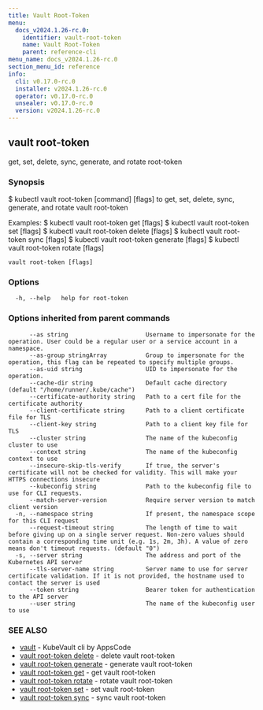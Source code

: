 ```yaml
---
title: Vault Root-Token
menu:
  docs_v2024.1.26-rc.0:
    identifier: vault-root-token
    name: Vault Root-Token
    parent: reference-cli
menu_name: docs_v2024.1.26-rc.0
section_menu_id: reference
info:
  cli: v0.17.0-rc.0
  installer: v2024.1.26-rc.0
  operator: v0.17.0-rc.0
  unsealer: v0.17.0-rc.0
  version: v2024.1.26-rc.0
---
```


## vault root-token

get, set, delete, sync, generate, and rotate root-token

### Synopsis


$ kubectl vault root-token [command] [flags] to get, set, delete, sync, generate, and rotate vault root-token

Examples:
 $ kubectl vault root-token get [flags]
 $ kubectl vault root-token set [flags]
 $ kubectl vault root-token delete [flags]
 $ kubectl vault root-token sync [flags]
 $ kubectl vault root-token generate [flags]
 $ kubectl vault root-token rotate [flags]


```
vault root-token [flags]
```

### Options

```
  -h, --help   help for root-token
```

### Options inherited from parent commands

```
      --as string                      Username to impersonate for the operation. User could be a regular user or a service account in a namespace.
      --as-group stringArray           Group to impersonate for the operation, this flag can be repeated to specify multiple groups.
      --as-uid string                  UID to impersonate for the operation.
      --cache-dir string               Default cache directory (default "/home/runner/.kube/cache")
      --certificate-authority string   Path to a cert file for the certificate authority
      --client-certificate string      Path to a client certificate file for TLS
      --client-key string              Path to a client key file for TLS
      --cluster string                 The name of the kubeconfig cluster to use
      --context string                 The name of the kubeconfig context to use
      --insecure-skip-tls-verify       If true, the server's certificate will not be checked for validity. This will make your HTTPS connections insecure
      --kubeconfig string              Path to the kubeconfig file to use for CLI requests.
      --match-server-version           Require server version to match client version
  -n, --namespace string               If present, the namespace scope for this CLI request
      --request-timeout string         The length of time to wait before giving up on a single server request. Non-zero values should contain a corresponding time unit (e.g. 1s, 2m, 3h). A value of zero means don't timeout requests. (default "0")
  -s, --server string                  The address and port of the Kubernetes API server
      --tls-server-name string         Server name to use for server certificate validation. If it is not provided, the hostname used to contact the server is used
      --token string                   Bearer token for authentication to the API server
      --user string                    The name of the kubeconfig user to use
```

### SEE ALSO

* [vault](/docs/v2024.1.26-rc.0/reference/cli/vault)	 - KubeVault cli by AppsCode
* [vault root-token delete](/docs/v2024.1.26-rc.0/reference/cli/vault_root-token_delete)	 - delete vault root-token
* [vault root-token generate](/docs/v2024.1.26-rc.0/reference/cli/vault_root-token_generate)	 - generate vault root-token
* [vault root-token get](/docs/v2024.1.26-rc.0/reference/cli/vault_root-token_get)	 - get vault root-token
* [vault root-token rotate](/docs/v2024.1.26-rc.0/reference/cli/vault_root-token_rotate)	 - rotate vault root-token
* [vault root-token set](/docs/v2024.1.26-rc.0/reference/cli/vault_root-token_set)	 - set vault root-token
* [vault root-token sync](/docs/v2024.1.26-rc.0/reference/cli/vault_root-token_sync)	 - sync vault root-token

